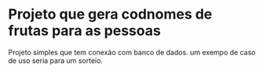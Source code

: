 # Projeto que gera codnomes de frutas para as pessoas 

Projeto simples que tem conexão com banco de dados. um exempo de caso de uso seria para um sorteio.
